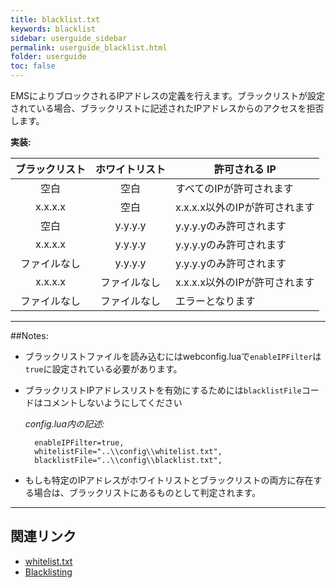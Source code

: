 ```yaml
---
title: blacklist.txt
keywords: blacklist
sidebar: userguide_sidebar
permalink: userguide_blacklist.html
folder: userguide
toc: false
---
```


EMSによりブロックされるIPアドレスの定義を行えます。ブラックリストが設定されている場合、ブラックリストに記述されたIPアドレスからのアクセスを拒否します。



**実装:**

| ブラックリスト | ホワイトリスト | 許可される IP                            |
| :-------: | :-------: | -------------------------------------- |
|   空白   |   空白   | すべてのIPが許可されます                    |
|  x.x.x.x  |   空白   | x.x.x.x以外のIPが許可されます |
|   空白   |  y.y.y.y  | y.y.y.yのみ許可されます                |
|  x.x.x.x  |  y.y.y.y  | y.y.y.yのみ許可されます              |
|  ファイルなし  |  y.y.y.y  | y.y.y.yのみ許可されます                     |
|  x.x.x.x  |  ファイルなし  | x.x.x.x以外のIPが許可されます |
|  ファイルなし  |  ファイルなし  | エラーとなります                                  |

------

##Notes:

- ブラックリストファイルを読み込むにはwebconfig.luaで`enableIPFilter`は`true`に設定されている必要があります。


- ブラックリストIPアドレスリストを有効にするためには`blacklistFile`コードはコメントしないようにしてください

  *config.lua内の記述:*

  ```
    enableIPFilter=true,
    whitelistFile="..\\config\\whitelist.txt",
    blacklistFile="..\\config\\blacklist.txt",
  ```

- もしも特定のIPアドレスがホワイトリストとブラックリストの両方に存在する場合は、ブラックリストにあるものとして判定されます。


------

## 関連リンク

- [whitelist.txt](userguide_whitelist.html)
- [Blacklisting](userguide_blacklisting.html)

